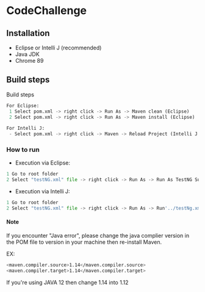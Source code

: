 # CodeChallenge

## Installation

- Eclipse or Intelli J (recommended)
- Java JDK
- Chrome 89

## Build steps
 Build steps
```python
For Eclipse:
 1 Select pom.xml -> right click -> Run As -> Maven clean (Eclipse)
 2 Select pom.xml -> right click -> Run As -> Maven install (Eclipse)
 
For Intelli J:
 - Select pom.xml -> right click -> Maven -> Reload Project (Intelli J only)
```   

### How to run
- Execution via Eclipse:
```python
1 Go to root folder
2 Select "testNG.xml" file -> right click -> Run As -> Run As TestNG Suite
```
- Execution via Intelli J:
```python
1 Go to root folder
2 Select "testNG.xml" file -> right click -> Run As -> Run'../testNg.xml
```

#### Note

If you encounter "Java error", please change the java complier version in the POM file to version in your machine then re-install Maven.

EX: 

```bash
<maven.compiler.source>1.14</maven.compiler.source>
<maven.compiler.target>1.14</maven.compiler.target>
```    
If you're using JAVA 12 then change 1.14 into 1.12

